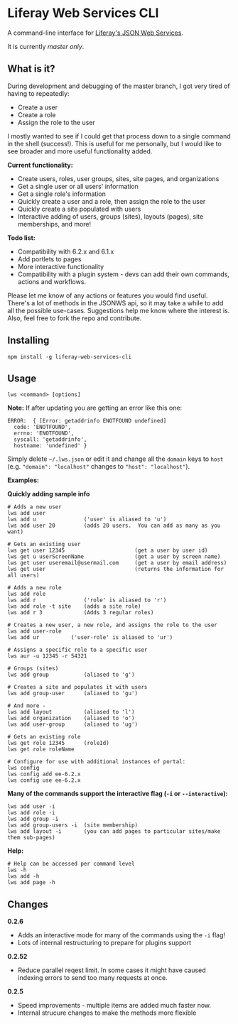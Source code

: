 # Liferay Web Services CLI
A command-line interface for [Liferay's JSON Web Services](https://www.liferay.com/api/jsonws).

It is currently *master only*.

## What is it?
During development and debugging of the master branch, I got very tired of having to repeatedly:
- Create a user
- Create a role
- Assign the role to the user

I mostly wanted to see if I could get that process down to a single command in the shell (success!). This is useful for me personally, but I would like to see broader and more useful functionality added.

**Current functionality:**
- Create users, roles, user groups, sites, site pages, and organizations
- Get a single user or all users' information
- Get a single role's information
- Quickly create a user and a role, then assign the role to the user
- Quickly create a site populated with users
- Interactive adding of users, groups (sites), layouts (pages), site memberships, and more!

**Todo list:**
- Compatibility with 6.2.x and 6.1.x
- Add portlets to pages
- More interactive functionality
- Compatibility with a plugin system - devs can add their own commands, actions and workflows.

Please let me know of any actions or features you would find useful.  There's a lot of methods in the JSONWS api, so it may take a while to add all the possible use-cases.  Suggestions help me know where the interest is.  Also, feel free to fork the repo and contribute.

## Installing
```
npm install -g liferay-web-services-cli
```

## Usage
```
lws <command> [options]
```

**Note:**
If after updating you are getting an error like this one:
```
ERROR:  { [Error: getaddrinfo ENOTFOUND undefined]
  code: 'ENOTFOUND',
  errno: 'ENOTFOUND',
  syscall: 'getaddrinfo',
  hostname: 'undefined' }
```
Simply delete `~/.lws.json` or edit it and change all the `domain` keys to `host` (e.g. `"domain": "localhost"` changes to `"host": "localhost"`).

**Examples:**

**Quickly adding sample info**
```
# Adds a new user
lws add user
lws add u               ('user' is aliased to 'u')
lws add user 20         (adds 20 users.  You can add as many as you want)

# Gets an existing user
lws get user 12345                      (get a user by user id)
lws get u userScreenName                (get a user by screen name)
lws get user useremail@usermail.com     (get a user by email address)
lws get user                            (returns the information for all users)

# Adds a new role
lws add role
lws add r               ('role' is aliased to 'r')
lws add role -t site    (adds a site role)
lws add r 3             (Adds 3 regular roles)

# Creates a new user, a new role, and assigns the role to the user
lws add user-role 
lws add ur          ('user-role' is aliased to 'ur')

# Assigns a specific role to a specific user
lws aur -u 12345 -r 54321

# Groups (sites)
lws add group           (aliased to 'g')

# Creates a site and populates it with users
lws add group-user      (aliased to 'gu')

# And more - 
lws add layout          (aliased to 'l') 
lws add organization    (aliased to 'o')
lws add user-group      (aliased to 'ug')

# Gets an existing role
lws get role 12345      (roleId)
lws get role roleName

# Configure for use with additional instances of portal:
lws config
lws config add ee-6.2.x
lws config use ee-6.2.x
```

**Many of the commands support the interactive flag (`-i` or `--interactive`):**
```
lws add user -i
lws add role -i
lws add group -i
lws add group-users -i  (site membership)
lws add layout -i       (you can add pages to particular sites/make them sub-pages)
```

**Help:**
```
# Help can be accessed per command level
lws -h
lws add -h
lws add page -h
```

## Changes
**0.2.6**
- Adds an interactive mode for many of the commands using the `-i` flag!
- Lots of internal restructuring to prepare for plugins support

**0.2.52**
- Reduce parallel reqest limit.  In some cases it might have caused indexing errors to send too many requests at once.

**0.2.5**
- Speed improvements - multiple items are added much faster now.
- Internal strucure changes to make the methods more flexible




